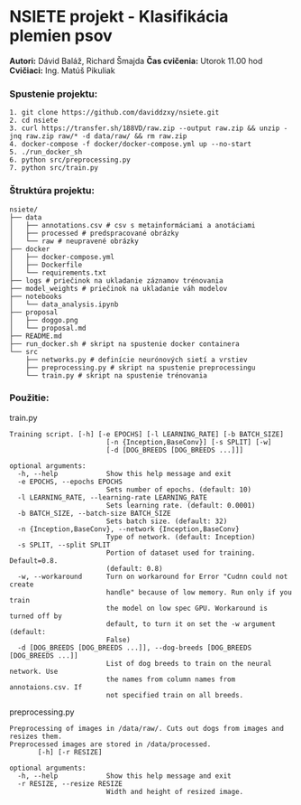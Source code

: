 NSIETE projekt - Klasifikácia plemien psov
==========================================

**Autori:** Dávid Baláž, Richard Šmajda **Čas cvičenia:** Utorok 11.00 hod
**Cvičiaci:** Ing. Matúš Pikuliak

### Spustenie projektu:

~~~~~~~~~~~~~~~~~~~~~~~~~~~~~~~~~~~~~~~~~~~~~~~~~~~~~~~~~~~~~~~~~~~~~~~~~~~~~~~~
1. git clone https://github.com/daviddzxy/nsiete.git
2. cd nsiete
3. curl https://transfer.sh/188VD/raw.zip --output raw.zip && unzip -jnq raw.zip raw/* -d data/raw/ && rm raw.zip
4. docker-compose -f docker/docker-compose.yml up --no-start
5. ./run_docker_sh
6. python src/preprocessing.py
7. python src/train.py
~~~~~~~~~~~~~~~~~~~~~~~~~~~~~~~~~~~~~~~~~~~~~~~~~~~~~~~~~~~~~~~~~~~~~~~~~~~~~~~~

### Štruktúra projektu:

~~~~~~~~~~~~~~~~~~~~~~~~~~~~~~~~~~~~~~~~~~~~~~~~~~~~~~~~~~~~~~~~~~~~~~~~~~~~~~~~
nsiete/
├── data
│   ├── annotations.csv # csv s metainformáciami a anotáciami
│   ├── processed # predspracované obrázky
│   └── raw # neupravené obrázky
├── docker
│   ├── docker-compose.yml
│   ├── Dockerfile
│   └── requirements.txt
├── logs # priečinok na ukladanie záznamov trénovania
├── model_weights # priečinok na ukladanie váh modelov
├── notebooks
│   └── data_analysis.ipynb
├── proposal
│   ├── doggo.png
│   └── proposal.md
├── README.md
├── run_docker.sh # skript na spustenie docker containera 
└── src
    ├── networks.py # definície neurónových sietí a vrstiev
    ├── preprocessing.py # skript na spustenie preprocessingu
    └── train.py # skript na spustenie trénovania
~~~~~~~~~~~~~~~~~~~~~~~~~~~~~~~~~~~~~~~~~~~~~~~~~~~~~~~~~~~~~~~~~~~~~~~~~~~~~~~~

### Použitie:

train.py

~~~~~~~~~~~~~~~~~~~~~~~~~~~~~~~~~~~~~~~~~~~~~~~~~~~~~~~~~~~~~~~~~~~~~~~~~~~~~~~~
Training script. [-h] [-e EPOCHS] [-l LEARNING_RATE] [-b BATCH_SIZE]
                        [-n {Inception,BaseConv}] [-s SPLIT] [-w]
                        [-d [DOG_BREEDS [DOG_BREEDS ...]]]

optional arguments:
  -h, --help            Show this help message and exit
  -e EPOCHS, --epochs EPOCHS
                        Sets number of epochs. (default: 10)
  -l LEARNING_RATE, --learning-rate LEARNING_RATE
                        Sets learning rate. (default: 0.0001)
  -b BATCH_SIZE, --batch-size BATCH_SIZE
                        Sets batch size. (default: 32)
  -n {Inception,BaseConv}, --network {Inception,BaseConv}
                        Type of network. (default: Inception)
  -s SPLIT, --split SPLIT
                        Portion of dataset used for training. Default=0.8.
                        (default: 0.8)
  -w, --workaround      Turn on workaround for Error "Cudnn could not create
                        handle" because of low memory. Run only if you train
                        the model on low spec GPU. Workaround is turned off by
                        default, to turn it on set the -w argument (default:
                        False)
  -d [DOG_BREEDS [DOG_BREEDS ...]], --dog-breeds [DOG_BREEDS [DOG_BREEDS ...]]
                        List of dog breeds to train on the neural network. Use
                        the names from column names from annotaions.csv. If
                        not specified train on all breeds.
~~~~~~~~~~~~~~~~~~~~~~~~~~~~~~~~~~~~~~~~~~~~~~~~~~~~~~~~~~~~~~~~~~~~~~~~~~~~~~~~

preprocessing.py

~~~~~~~~~~~~~~~~~~~~~~~~~~~~~~~~~~~~~~~~~~~~~~~~~~~~~~~~~~~~~~~~~~~~~~~~~~~~~~~~
Preprocessing of images in /data/raw/. Cuts out dogs from images and resizes them. 
Preprocessed images are stored in /data/processed.
       [-h] [-r RESIZE]

optional arguments:
  -h, --help            Show this help message and exit
  -r RESIZE, --resize RESIZE
                        Width and height of resized image.
~~~~~~~~~~~~~~~~~~~~~~~~~~~~~~~~~~~~~~~~~~~~~~~~~~~~~~~~~~~~~~~~~~~~~~~~~~~~~~~~
